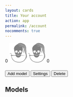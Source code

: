 ```yaml
---
layout: cards
title: Your account
action: app
permalink: /account
nocomments: true
---
```

<div class="container">
    <div class="account-display" id="account">
        <div>
            <div class="crown-wrapper">
                <span class="crown crown-left" id="account-model-count">0</span>
                <img alt="Your account avatar" src="/img/logo/spinner.svg" class="crown crown-middle" id="account-picture" />
                <span class="crown crown-right" id="account-draft-count">0</span>
            </div>
            <h3 id="account-username"></h3>
            <button type="button" id="add-model-btn" class="poh btn btn-outline-primary mt-1"><i class="fa fa-plus" aria-hidden="true"></i> Add model</button>
            <button type="button" id="account-settings-btn" class="poh btn btn-outline-primary mt-1"><i class="fa fa-wrench" aria-hidden="true"></i> Settings</button>
            <button type="button" class="poh btn btn-outline-danger mt-1" id="delete-btn"><i class="fa fa-trash-o" aria-hidden="true"></i> Delete</button>
        </div>
    </div>
    <div class="row" id="models-title-row">
        <div class="col-md-12">
            <h2 id="models-title">Models</h2>
        </div>
    </div>
    <div class="row" id="models"></div>
</div>
